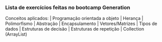 ### Lista de exercícios feitas no bootcamp Generation

Conceitos aplicados:
| Programação orientada a objeto
| Herança
| Polimorfismo
| Abstração
| Encapsulamento
| Vetores/Matrizes
| Tipos de dados
| Estruturas de decisão
| Estruturas de repetição
| Collection (ArrayList)
